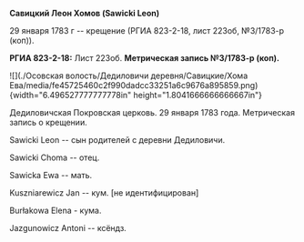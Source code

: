 **Савицкий Леон Хомов (Sawicki Leon)**

29 января 1783 г -- крещение (РГИА 823-2-18, лист 223об, №3/1783-р
(коп)).

**РГИА 823-2-18:** Лист 223об. **Метрическая запись №3/1783-р (коп).**

![](./Осовская волость/Дедиловичи деревня/Савицкие/Хома Ева/media/fe45725460c2f990dadcc33251a6c9676a895859.png){width="6.496527777777778in"
height="1.8041666666666667in"}

Дедиловичская Покровская церковь. 29 января 1783 года. Метрическая
запись о крещении.

Sawicki Leon -- сын родителей с деревни Дедиловичи.

Sawicki Choma -- отец.

Sawicka Ewa -- мать.

Kuszniarewicz Jan -- кум. \[не идентифицирован\]

Burłakowa Elena - кума.

Jazgunowicz Antoni -- ксёндз.
